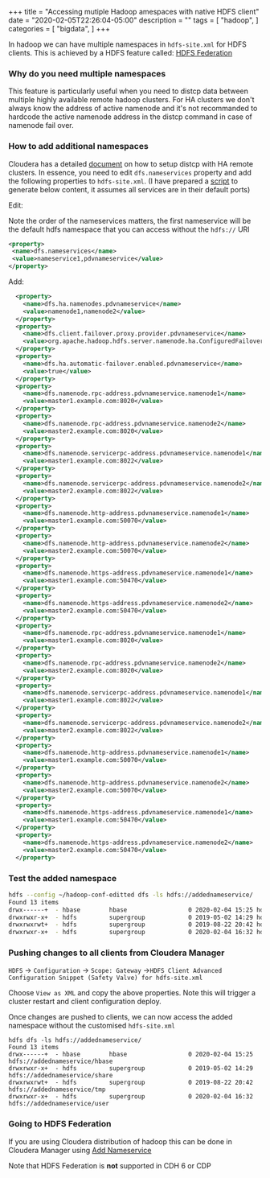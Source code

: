 +++
title = "Accessing mutiple Hadoop amespaces with native HDFS client"
date = "2020-02-05T22:26:04-05:00"
description = ""
tags = [
    "hadoop",
]
categories = [
    "bigdata",
]
+++

In hadoop we can have multiple namespaces in `hdfs-site.xml` for HDFS clients. This is achieved by a HDFS feature called: [HDFS Federation](https://hadoop.apache.org/docs/current/hadoop-project-dist/hadoop-hdfs/Federation.html )



### Why do you need multiple namespaces

This feature is particularly useful when you need to distcp data between multiple highly available remote hadoop clusters. For HA clusters we don't always know the address of active namenode and it's not recommanded to hardcode the active namenode address in the distcp command in case of namenode fail over. 



### How to add additional namespaces

Cloudera has a detailed [document](https://docs.cloudera.com/documentation/enterprise/5-14-x/topics/cdh_admin_distcp_data_cluster_migrate.html#distcp_ha) on how to setup distcp with HA remote clusters. In essence, you need to edit `dfs.nameservices` property and add the following properties to `hdfs-site.xml`. (I have prepared a [script](https://gist.github.com/ryanym/eb3618efd2572d0b97c962b6be57d6bf) to generate below content, it assumes all services are in their default ports)

Edit:

Note the order of the nameservices matters, the first nameservice will be the default hdfs namespace that you can access without the `hdfs://` URI

```xml
<property>
 <name>dfs.nameservices</name>
 <value>nameservice1,pdvnameservice</value>
</property>
```

Add:

```xml
  <property>
    <name>dfs.ha.namenodes.pdvnameservice</name>
    <value>namenode1,namenode2</value>
  </property>
  <property>
    <name>dfs.client.failover.proxy.provider.pdvnameservice</name>
    <value>org.apache.hadoop.hdfs.server.namenode.ha.ConfiguredFailoverProxyProvider</value>
  </property>
  <property>
    <name>dfs.ha.automatic-failover.enabled.pdvnameservice</name>
    <value>true</value>
  </property>
  <property>
    <name>dfs.namenode.rpc-address.pdvnameservice.namenode1</name>
    <value>master1.example.com:8020</value>
  </property>
  <property>
    <name>dfs.namenode.rpc-address.pdvnameservice.namenode2</name>
    <value>master2.example.com:8020</value>
  </property>
  <property>
    <name>dfs.namenode.servicerpc-address.pdvnameservice.namenode1</name>
    <value>master1.example.com:8022</value>
  </property>
  <property>
    <name>dfs.namenode.servicerpc-address.pdvnameservice.namenode2</name>
    <value>master2.example.com:8022</value>
  </property>
  <property>
    <name>dfs.namenode.http-address.pdvnameservice.namenode1</name>
    <value>master1.example.com:50070</value>
  </property>
  <property>
    <name>dfs.namenode.http-address.pdvnameservice.namenode2</name>
    <value>master2.example.com:50070</value>
  </property>
  <property>
    <name>dfs.namenode.https-address.pdvnameservice.namenode1</name>
    <value>master1.example.com:50470</value>
  </property>
  <property>
    <name>dfs.namenode.https-address.pdvnameservice.namenode2</name>
    <value>master2.example.com:50470</value>
  </property>
  <property>
    <name>dfs.namenode.rpc-address.pdvnameservice.namenode1</name>
    <value>master1.example.com:8020</value>
  </property>
  <property>
    <name>dfs.namenode.rpc-address.pdvnameservice.namenode2</name>
    <value>master2.example.com:8020</value>
  </property>
  <property>
    <name>dfs.namenode.servicerpc-address.pdvnameservice.namenode1</name>
    <value>master1.example.com:8022</value>
  </property>
  <property>
    <name>dfs.namenode.servicerpc-address.pdvnameservice.namenode2</name>
    <value>master2.example.com:8022</value>
  </property>
  <property>
    <name>dfs.namenode.http-address.pdvnameservice.namenode1</name>
    <value>master1.example.com:50070</value>
  </property>
  <property>
    <name>dfs.namenode.http-address.pdvnameservice.namenode2</name>
    <value>master2.example.com:50070</value>
  </property>
  <property>
    <name>dfs.namenode.https-address.pdvnameservice.namenode1</name>
    <value>master1.example.com:50470</value>
  </property>
  <property>
    <name>dfs.namenode.https-address.pdvnameservice.namenode2</name>
    <value>master2.example.com:50470</value>
  </property>
```

### Test the added namespace

```bash
hdfs --config ~/hadoop-conf-editted dfs -ls hdfs://addednameservice/                   
Found 13 items
drwx------+  - hbase        hbase                 0 2020-02-04 15:25 hdfs://addednameservice/hbase
drwxrwxr-x+  - hdfs         supergroup            0 2019-05-02 14:29 hdfs://addednameservice/share
drwxrwxrwt+  - hdfs         supergroup            0 2019-08-22 20:42 hdfs://addednameservice/tmp
drwxrwxr-x+  - hdfs         supergroup            0 2020-02-04 16:32 hdfs://addednameservice/user

```



### Pushing changes to all clients from Cloudera Manager

`HDFS` -> `Configuration` -> `Scope: Gateway` ->`HDFS Client Advanced Configuration Snippet (Safety Valve) for hdfs-site.xml`

Choose `View as XML` and copy the above properties. Note this will trigger a cluster restart and client configuration deploy.

Once changes are pushed to clients, we can now access the added namespace without the customised `hdfs-site.xml`

```shell
hdfs dfs -ls hdfs://addednameservice/                   
Found 13 items
drwx------+  - hbase        hbase                 0 2020-02-04 15:25 hdfs://addednameservice/hbase
drwxrwxr-x+  - hdfs         supergroup            0 2019-05-02 14:29 hdfs://addednameservice/share
drwxrwxrwt+  - hdfs         supergroup            0 2019-08-22 20:42 hdfs://addednameservice/tmp
drwxrwxr-x+  - hdfs         supergroup            0 2020-02-04 16:32 hdfs://addednameservice/user
```

### Going to HDFS Federation

If you are using Cloudera distribution of hadoop this can be done in Cloudera Manager using [Add Nameservice](https://docs.cloudera.com/documentation/enterprise/5-14-x/topics/cdh_admin_distcp_data_cluster_migrate.html#distcp_ha)

Note that HDFS Federation is **not** supported in CDH 6 or CDP 